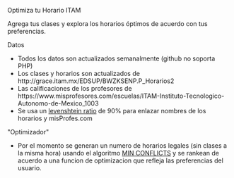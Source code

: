 Optimiza tu Horario ITAM

Agrega tus clases y explora los horarios óptimos de acuerdo con tus preferencias.

Datos
<ul>
  <li>Todos los datos son actualizados semanalmente (github no soporta PHP)</li>
  <li>Los clases y horarios son actualizados de http://grace.itam.mx/EDSUP/BWZKSENP.P_Horarios2</li>
<li>Las calificaciones de los profesores de https://www.misprofesores.com/escuelas/ITAM-Instituto-Tecnologico-Autonomo-de-Mexico_1003</li>
  <li>Se usa un <a href="https://en.wikipedia.org/wiki/Levenshtein_distance">levenshtein ratio</a> de 90% para enlazar nombres de los horarios y misProfes.com </li>
</ul>
"Optimizador"
<ul>
<li>Por el momento se generan un numero de horarios legales (sin clases a la misma hora) usando el algoritmo <a href="https://en.wikipedia.org/wiki/Min-conflicts_algorithm">MIN CONFLICTS</a> y se rankean de acuerdo a una funcion de optimizacion que refleja las preferencias del usuario.  </li>
</ul>
